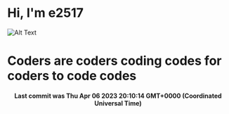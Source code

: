 # Hi, I'm e2517

![Alt Text](https://github.com/E2517/e2517/blob/master/images/background.gif)

# Coders are coders coding codes for coders to code codes

<h4 align="center">Last commit was Thu Apr 06 2023 20:10:14 GMT+0000 (Coordinated Universal Time)</h4>
